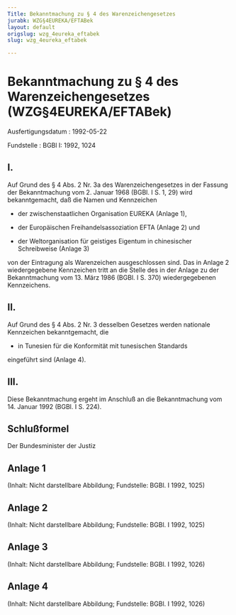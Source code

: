 ```yaml
---
Title: Bekanntmachung zu § 4 des Warenzeichengesetzes
jurabk: WZG§4EUREKA/EFTABek
layout: default
origslug: wzg_4eureka_eftabek
slug: wzg_4eureka_eftabek

---
```


# Bekanntmachung zu § 4 des Warenzeichengesetzes (WZG§4EUREKA/EFTABek)

Ausfertigungsdatum
:   1992-05-22

Fundstelle
:   BGBl I: 1992, 1024

## I.

Auf Grund des § 4 Abs. 2 Nr. 3a des Warenzeichengesetzes in der
Fassung der Bekanntmachung vom 2. Januar 1968 (BGBl. I S. 1, 29) wird
bekanntgemacht, daß die Namen und Kennzeichen

-   der zwischenstaatlichen Organisation EUREKA (Anlage 1),


-   der Europäischen Freihandelsassoziation EFTA (Anlage 2) und


-   der Weltorganisation für geistiges Eigentum in chinesischer
    Schreibweise (Anlage 3)



von der Eintragung als Warenzeichen ausgeschlossen sind.
Das in Anlage 2 wiedergegebene Kennzeichen tritt an die Stelle des in
der Anlage zu der Bekanntmachung vom 13. März 1986 (BGBl. I S. 370)
wiedergegebenen Kennzeichens.

## II.

Auf Grund des § 4 Abs. 2 Nr. 3 desselben Gesetzes werden nationale
Kennzeichen bekanntgemacht, die

-   in Tunesien für die Konformität mit tunesischen Standards



eingeführt sind (Anlage 4).

## III.

Diese Bekanntmachung ergeht im Anschluß an die Bekanntmachung vom 14.
Januar 1992 (BGBl. I S. 224).

## Schlußformel

Der Bundesminister der Justiz

## Anlage 1

(Inhalt: Nicht darstellbare Abbildung;
Fundstelle: BGBl. I 1992, 1025)

## Anlage 2

(Inhalt: Nicht darstellbare Abbildung;
Fundstelle: BGBl. I 1992, 1025)

## Anlage 3

(Inhalt: Nicht darstellbare Abbildung;
Fundstelle: BGBl. I 1992, 1026)

## Anlage 4

(Inhalt: Nicht darstellbare Abbildung;
Fundstelle: BGBl. I 1992, 1026)

